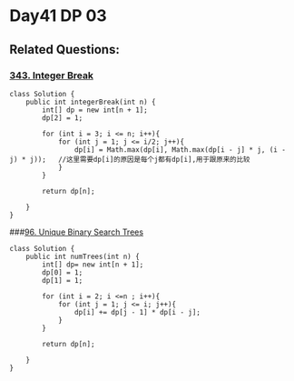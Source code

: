 # Day41 DP 03

## Related Questions:
### [343. Integer Break](https://leetcode.com/problems/integer-break/)
```
class Solution {
    public int integerBreak(int n) {
        int[] dp = new int[n + 1];
        dp[2] = 1;

        for (int i = 3; i <= n; i++){
            for (int j = 1; j <= i/2; j++){
                dp[i] = Math.max(dp[i], Math.max(dp[i - j] * j, (i - j) * j));   //这里需要dp[i]的原因是每个j都有dp[i],用于跟原来的比较
            }
        }

        return dp[n];

    }
}
```

###[96. Unique Binary Search Trees](https://leetcode.com/problems/unique-binary-search-trees/description/)
```
class Solution {
    public int numTrees(int n) {
        int[] dp= new int[n + 1];
        dp[0] = 1;
        dp[1] = 1;

        for (int i = 2; i <=n ; i++){
            for (int j = 1; j <= i; j++){
                dp[i] += dp[j - 1] * dp[i - j];
            }
        }

        return dp[n];

    }
}
```
